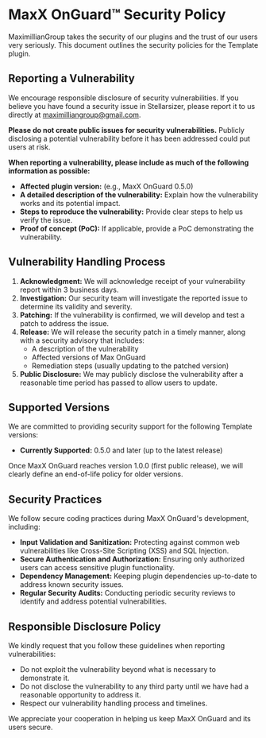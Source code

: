 # MaxX OnGuard&trade; Security Policy

MaximillianGroup takes the security of our plugins and the trust of our users very seriously.  This document outlines the security policies for the Template plugin.

## Reporting a Vulnerability

We encourage responsible disclosure of security vulnerabilities. If you believe you have found a security issue in Stellarsizer, please report it to us directly at [maximilliangroup@gmail.com](mailto:maximilliangroup@gmail.com).

**Please do not create public issues for security vulnerabilities.** Publicly disclosing a potential vulnerability before it has been addressed could put users at risk.

**When reporting a vulnerability, please include as much of the following information as possible:**

* **Affected plugin version:**  (e.g., MaxX OnGuard 0.5.0)
* **A detailed description of the vulnerability:**  Explain how the vulnerability works and its potential impact.
* **Steps to reproduce the vulnerability:**  Provide clear steps to help us verify the issue.
* **Proof of concept (PoC):**  If applicable, provide a PoC demonstrating the vulnerability.

## Vulnerability Handling Process

1. **Acknowledgment:** We will acknowledge receipt of your vulnerability report within 3 business days.
2. **Investigation:** Our security team will investigate the reported issue to determine its validity and severity.
3. **Patching:**  If the vulnerability is confirmed, we will develop and test a patch to address the issue.
4. **Release:**  We will release the security patch in a timely manner, along with a security advisory that includes:
    * A description of the vulnerability
    * Affected versions of Max OnGuard
    * Remediation steps (usually updating to the patched version)
5. **Public Disclosure:**  We may publicly disclose the vulnerability after a reasonable time period has passed to allow users to update.

## Supported Versions

We are committed to providing security support for the following Template versions:

* **Currently Supported:** 0.5.0 and later (up to the latest release)

Once MaxX OnGuard reaches version 1.0.0 (first public release), we will clearly define an end-of-life policy for older versions.

## Security Practices

We follow secure coding practices during MaxX OnGuard's development, including:

* **Input Validation and Sanitization:** Protecting against common web vulnerabilities like Cross-Site Scripting (XSS) and SQL Injection.
* **Secure Authentication and Authorization:**  Ensuring only authorized users can access sensitive plugin functionality.
* **Dependency Management:**  Keeping plugin dependencies up-to-date to address known security issues.
* **Regular Security Audits:**  Conducting periodic security reviews to identify and address potential vulnerabilities.

## Responsible Disclosure Policy

We kindly request that you follow these guidelines when reporting vulnerabilities:

* Do not exploit the vulnerability beyond what is necessary to demonstrate it.
* Do not disclose the vulnerability to any third party until we have had a reasonable opportunity to address it.
* Respect our vulnerability handling process and timelines.

We appreciate your cooperation in helping us keep MaxX OnGuard and its users secure.
